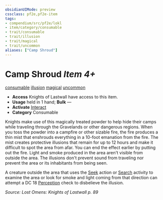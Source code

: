 ```yaml
---
obsidianUIMode: preview
cssclass: pf2e,pf2e-item
tags:
- compendium/src/pf2e/lokl
- item/category/consumable
- trait/consumable
- trait/illusion
- trait/magical
- trait/uncommon
aliases: ["Camp Shroud"]
---
```

# Camp Shroud *Item 4+*  
[consumable](../../../Rules/traits/consumable.md)  [illusion](../../../Rules/traits/illusion.md)  [magical](../../../Rules/traits/magical.md)  [uncommon](../../../Rules/traits/uncommon.md)  

- **Access** Knights of Lastwall have access to this item.
- **Usage** held in 1 hand; **Bulk** —
- **Activate** [Interact](../../../Rules/actions/interact.md)
- **Category** Consumable

Knights make use of this magically treated powder to help hide their camps while traveling through the Gravelands or other dangerous regions. When you toss the powder into a campfire or other sizable fire, the fire produces a thin mist that enshrouds everything in a 10-foot emanation from the fire. The mist creates protective illusions that remain for up to 12 hours and make it difficult to spot the area from afar. You can end the effect earlier by putting out the fire. Light and smoke produced in the area aren't visible from outside the area. The illusions don't prevent sound from traveling nor prevent the area or its inhabitants from being seen.

A creature outside the area that uses the [Seek](../../../Rules/actions/seek.md) action or [Search](../../../Rules/actions/search.md) activity to examine the area or look for smoke and light coming from that direction can attempt a DC 18 [Perception](../../skills.md#Perception) check to disbelieve the illusion.

*Source: Lost Omens: Knights of Lastwall p. 89*